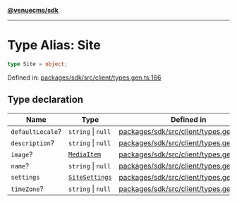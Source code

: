 [**@venuecms/sdk**](../Index.md)

***

# Type Alias: Site

```ts
type Site = object;
```

Defined in: [packages/sdk/src/client/types.gen.ts:166](https://github.com/venuecms/sdk/blob/dfe07bbbcbeec8ddfda43f5a7fc98ecc9dc8ce66/packages/sdk/src/client/types.gen.ts#L166)

## Type declaration

| Name | Type | Defined in |
| ------ | ------ | ------ |
| <a id="defaultlocale"></a> `defaultLocale`? | `string` \| `null` | [packages/sdk/src/client/types.gen.ts:169](https://github.com/venuecms/sdk/blob/dfe07bbbcbeec8ddfda43f5a7fc98ecc9dc8ce66/packages/sdk/src/client/types.gen.ts#L169) |
| <a id="description"></a> `description`? | `string` \| `null` | [packages/sdk/src/client/types.gen.ts:168](https://github.com/venuecms/sdk/blob/dfe07bbbcbeec8ddfda43f5a7fc98ecc9dc8ce66/packages/sdk/src/client/types.gen.ts#L168) |
| <a id="image"></a> `image`? | [`MediaItem`](MediaItem.md) | [packages/sdk/src/client/types.gen.ts:171](https://github.com/venuecms/sdk/blob/dfe07bbbcbeec8ddfda43f5a7fc98ecc9dc8ce66/packages/sdk/src/client/types.gen.ts#L171) |
| <a id="name"></a> `name`? | `string` \| `null` | [packages/sdk/src/client/types.gen.ts:167](https://github.com/venuecms/sdk/blob/dfe07bbbcbeec8ddfda43f5a7fc98ecc9dc8ce66/packages/sdk/src/client/types.gen.ts#L167) |
| <a id="settings"></a> `settings` | [`SiteSettings`](SiteSettings.md) | [packages/sdk/src/client/types.gen.ts:172](https://github.com/venuecms/sdk/blob/dfe07bbbcbeec8ddfda43f5a7fc98ecc9dc8ce66/packages/sdk/src/client/types.gen.ts#L172) |
| <a id="timezone"></a> `timeZone`? | `string` \| `null` | [packages/sdk/src/client/types.gen.ts:170](https://github.com/venuecms/sdk/blob/dfe07bbbcbeec8ddfda43f5a7fc98ecc9dc8ce66/packages/sdk/src/client/types.gen.ts#L170) |

